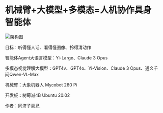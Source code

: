 # 机械臂+大模型+多模态=人机协作具身智能体

![架构图](https://github.com/TommyZihao/vlm_arm/assets/36354458/8790f65c-4612-44df-afef-8131df35d137)

目标：听得懂人话、看得懂图像、拎得清动作

智能体Agent大语言模型：Yi-Large、Claude 3 Opus

多模态视觉理解大模型：GPT4v、GPT4o、Yi-Vision、Claude 3 Opus、通义千问Qwen-VL-Max

机械臂：大象机器人 Mycobot 280 Pi

开发板：树莓派4B Ubuntu 20.02

作者：同济子豪兄
